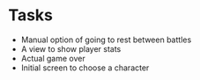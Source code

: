 # Tasks
* Manual option of going to rest between battles
* A view to show player stats
* Actual game over
* Initial screen to choose a character
